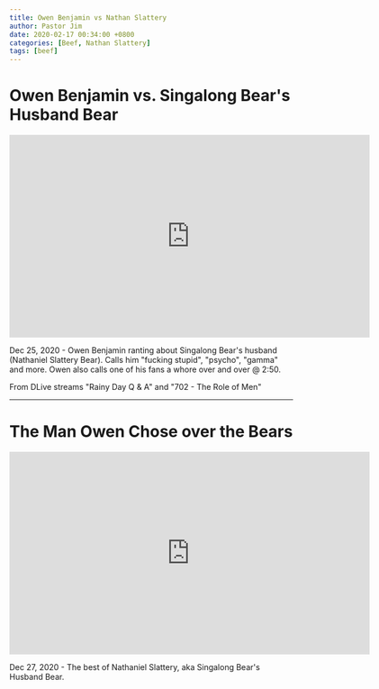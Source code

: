 ```yaml
---
title: Owen Benjamin vs Nathan Slattery
author: Pastor Jim
date: 2020-02-17 00:34:00 +0800
categories: [Beef, Nathan Slattery]
tags: [beef]
---
```


# Owen Benjamin vs. Singalong Bear's Husband Bear
<iframe width="640" height="360" scrolling="no" frameborder="0" style="border: none;" src="https://www.bitchute.com/embed/KnZ6WtNdZYK0/"></iframe>

Dec 25, 2020 - Owen Benjamin ranting about Singalong Bear's husband (Nathaniel Slattery Bear). Calls him "fucking stupid", "psycho", "gamma" and more. Owen also calls one of his fans a whore over and over @ 2:50. 

From DLive streams "Rainy Day Q & A" and "702 - The Role of Men"

---

# The Man Owen Chose over the Bears
<iframe width="640" height="360" scrolling="no" frameborder="0" style="border: none;" src="https://www.bitchute.com/embed/l7jQ1lyBPZrL/"></iframe>

Dec 27, 2020 - The best of Nathaniel Slattery, aka Singalong Bear's Husband Bear.

